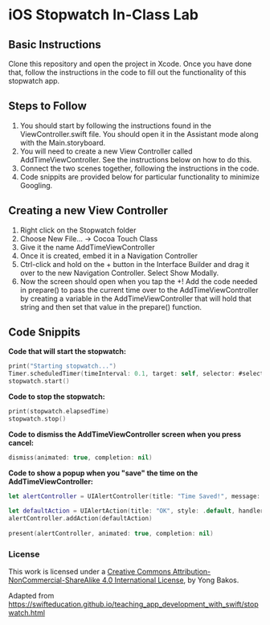 # iOS Stopwatch In-Class Lab

## Basic Instructions

Clone this repository and open the project in Xcode.  Once you have done that, follow the instructions in the code to fill out the functionality of this stopwatch app.

## Steps to Follow

1. You should start by following the instructions found in the ViewController.swift file.  You should open it in the Assistant mode along with the Main.storyboard.
2. You will need to create a new View Controller called AddTimeViewController.  See the instructions below on how to do this.
3. Connect the two scenes together, following the instructions in the code.
4. Code snippits are provided below for particular functionality to minimize Googling.

## Creating a new View Controller

1. Right click on the Stopwatch folder
2. Choose New File... -> Cocoa Touch Class
3. Give it the name AddTimeViewController
4. Once it is created, embed it in a Navigation Controller
5. Ctrl-click and hold on the + button in the Interface Builder and drag it over to the new Navigation Controller.  Select Show Modally.
6. Now the screen should open when you tap the +!  Add the code needed in prepare() to pass the current time over to the AddTimeViewController by creating a variable in the AddTimeViewController that will hold that string and then set that value in the prepare() function.

## Code Snippits

__Code that will start the stopwatch:__

```swift
print("Starting stopwatch...")
Timer.scheduledTimer(timeInterval: 0.1, target: self, selector: #selector(ViewController.updateElapsedTimeLabel(_:)), userInfo: nil, repeats: true)
stopwatch.start()
```

__Code to stop the stopwatch:__
```swift
print(stopwatch.elapsedTime)
stopwatch.stop()
```

__Code to dismiss the AddTimeViewController screen when you press cancel:__
```swift
dismiss(animated: true, completion: nil)
```

__Code to show a popup when you "save" the time on the AddTimeViewController:__
```swift
let alertController = UIAlertController(title: "Time Saved!", message: "You just fake saved the time " + timeLabel.text! + "!", preferredStyle: .alert)
        
let defaultAction = UIAlertAction(title: "OK", style: .default, handler: nil)
alertController.addAction(defaultAction)
        
present(alertController, animated: true, completion: nil)
```



### License

This work is licensed under a [Creative Commons Attribution-NonCommercial-ShareAlike 4.0 International License](https://creativecommons.org/licenses/by-nc-sa/4.0/), by Yong Bakos.

Adapted from https://swifteducation.github.io/teaching_app_development_with_swift/stopwatch.html
